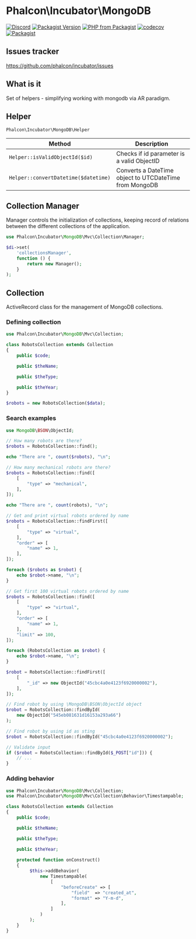 # Phalcon\Incubator\MongoDB

[![Discord](https://img.shields.io/discord/310910488152375297?label=Discord)](http://phalcon.io/discord)
[![Packagist Version](https://img.shields.io/packagist/v/phalcon/incubator-mongodb)](https://packagist.org/packages/phalcon/incubator-mongodb)
[![PHP from Packagist](https://img.shields.io/packagist/php-v/phalcon/incubator-mongodb)](https://packagist.org/packages/phalcon/incubator-mongodb)
[![codecov](https://codecov.io/gh/phalcon/incubator-mongodb/branch/master/graph/badge.svg)](https://codecov.io/gh/phalcon/incubator-mongodb)
[![Packagist](https://img.shields.io/packagist/dd/phalcon/incubator-mongodb)](https://packagist.org/packages/phalcon/incubator-mongodb/stats)

## Issues tracker

https://github.com/phalcon/incubator/issues

## What is it

Set of helpers - simplifying working with mongodb via AR paradigm. 

## Helper 

`Phalcon\Incubator\MongoDB\Helper`

| Method                               | Description                                            |
|--------------------------------------|--------------------------------------------------------|
| `Helper::isValidObjectId($id)`       | Checks if id parameter is a valid ObjectID             |
| `Helper::convertDatetime($datetime)` | Converts a DateTime object to UTCDateTime from MongoDB |

## Collection Manager

Manager controls the initialization of collections, keeping record of relations between the different collections of the application.

```php
use Phalcon\Incubator\MongoDB\Mvc\Collection\Manager;

$di->set(
    'collectionsManager',
    function () {
        return new Manager();
    }
);
```

## Collection

ActiveRecord class for the management of MongoDB collections.

### Defining collection

```php
use Phalcon\Incubator\MongoDB\Mvc\Collection;

class RobotsCollection extends Collection
{
    public $code;

    public $theName;

    public $theType;

    public $theYear;
}

$robots = new RobotsCollection($data);
```

### Search examples

```php
use MongoDB\BSON\ObjectId;

// How many robots are there?
$robots = RobotsCollection::find();

echo "There are ", count($robots), "\n";

// How many mechanical robots are there?
$robots = RobotsCollection::find([
    [
        "type" => "mechanical",
    ],
]);

echo "There are ", count(robots), "\n";

// Get and print virtual robots ordered by name
$robots = RobotsCollection::findFirst([
    [
        "type" => "virtual",
    ],
    "order" => [
        "name" => 1,
    ],
]);

foreach ($robots as $robot) {
    echo $robot->name, "\n";
}

// Get first 100 virtual robots ordered by name
$robots = RobotsCollection::find([
    [
        "type" => "virtual",
    ],
    "order" => [
        "name" => 1,
    ],
    "limit" => 100,
]);

foreach (RobotsCollection as $robot) {
    echo $robot->name, "\n";
}

$robot = RobotsCollection::findFirst([
    [
        "_id" => new ObjectId("45cbc4a0e4123f6920000002"),
    ],
]);

// Find robot by using \MongoDB\BSON\ObjectId object
$robot = RobotsCollection::findById(
    new ObjectId("545eb081631d16153a293a66")
);

// Find robot by using id as sting
$robot = RobotsCollection::findById("45cbc4a0e4123f6920000002");

// Validate input
if ($robot = RobotsCollection::findById($_POST["id"])) {
    // ...
}
```

### Adding behavior

```php
use Phalcon\Incubator\MongoDB\Mvc\Collection;
use Phalcon\Incubator\MongoDB\Mvc\Collection\Behavior\Timestampable;

class RobotsCollection extends Collection
{
    public $code;

    public $theName;

    public $theType;

    public $theYear;
    
    protected function onConstruct()
    {
         $this->addBehavior(
             new Timestampable(
                 [
                     "beforeCreate" => [
                         "field"  => "created_at",
                         "format" => "Y-m-d",
                     ],
                 ]
             )
         );
    }
}
```
